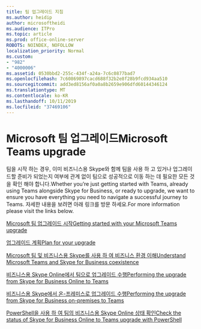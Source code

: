 ```yaml
---
title: 팀 업그레이드 지침
ms.author: heidip
author: microsoftheidi
ms.audience: ITPro
ms.topic: article
ms.prod: office-online-server
ROBOTS: NOINDEX, NOFOLLOW
localization_priority: Normal
ms.custom:
- "982"
- "4000006"
ms.assetid: 0530bbd2-255c-434f-a24a-7c6c0877bad7
ms.openlocfilehash: 7c60869897cacd688f32b2e8f28b9fcd934aa510
ms.sourcegitcommit: add3ed8156af0a0a8b2659e906dfd60144346124
ms.translationtype: MT
ms.contentlocale: ko-KR
ms.lasthandoff: 10/11/2019
ms.locfileid: "37469106"
---
```

# <a name="microsoft-teams-upgrade"></a><span data-ttu-id="8c3b8-102">Microsoft 팀 업그레이드</span><span class="sxs-lookup"><span data-stu-id="8c3b8-102">Microsoft Teams upgrade</span></span>

<span data-ttu-id="8c3b8-103">팀을 시작 하는 경우, 이미 비즈니스용 Skype와 함께 팀을 사용 하 고 있거나 업그레이드할 준비가 되었는지 여부에 관계 없이 팀으로 성공적으로 이동 하는 데 필요한 모든 것을 확인 해야 합니다.</span><span class="sxs-lookup"><span data-stu-id="8c3b8-103">Whether you’re just getting started with Teams, already using Teams alongside Skype for Business, or ready to upgrade, we want to ensure you have everything you need to navigate a successful journey to Teams.</span></span> <span data-ttu-id="8c3b8-104">자세한 내용을 보려면 아래 링크를 방문 하세요.</span><span class="sxs-lookup"><span data-stu-id="8c3b8-104">For more information please visit the links below.</span></span>

[<span data-ttu-id="8c3b8-105">Microsoft 팀 업그레이드 시작</span><span class="sxs-lookup"><span data-stu-id="8c3b8-105">Getting started with your Microsoft Teams upgrade</span></span>](https://docs.microsoft.com/MicrosoftTeams/upgrade-start-here)

[<span data-ttu-id="8c3b8-106">업그레이드 계획</span><span class="sxs-lookup"><span data-stu-id="8c3b8-106">Plan for your upgrade</span></span>](https://docs.microsoft.com/MicrosoftTeams/upgrade-plan-journey)

[<span data-ttu-id="8c3b8-107">Microsoft 팀 및 비즈니스용 Skype를 사용 하 여 비즈니스 환경 이해</span><span class="sxs-lookup"><span data-stu-id="8c3b8-107">Understand Microsoft Teams and Skype for Business coexistence</span></span>](https://docs.microsoft.com/MicrosoftTeams/teams-and-skypeforbusiness-coexistence-and-interoperability)

[<span data-ttu-id="8c3b8-108">비즈니스용 Skype Online에서 팀으로 업그레이드 수행</span><span class="sxs-lookup"><span data-stu-id="8c3b8-108">Performing the upgrade from Skype for Business Online to Teams</span></span>](https://docs.microsoft.com/MicrosoftTeams/upgrade-to-teams-execute-skypeforbusinessonline)

[<span data-ttu-id="8c3b8-109">비즈니스용 Skype에서 온-프레미스로 업그레이드 수행</span><span class="sxs-lookup"><span data-stu-id="8c3b8-109">Performing the upgrade from Skype for Business on-premises to Teams</span></span>](https://docs.microsoft.com/MicrosoftTeams/upgrade-to-teams-execute-skypeforbusinesshybridonprem)
 
[<span data-ttu-id="8c3b8-110">PowerShell을 사용 하 여 팀의 비즈니스용 Skype Online 상태 확인</span><span class="sxs-lookup"><span data-stu-id="8c3b8-110">Check the status of Skype for Business Online to Teams upgrade with PowerShell</span></span>](https://docs.microsoft.com/en-us/powershell/module/skype/get-csteamsupgradestatus?view=skype-ps)